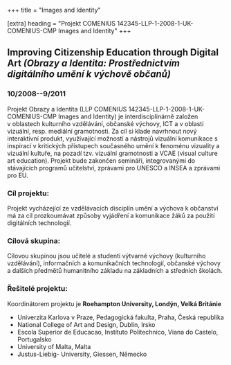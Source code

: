 +++
title = "Images and Identity" 

[extra]
heading = "Projekt COMENIUS 142345-LLP-1-2008-1-UK-COMENIUS-CMP Images and Identity"
+++
## Improving Citizenship Education through Digital Art *(Obrazy a Identita: Prostřednictvím digitálního umění k výchově občanů)*

### 10/2008--9/2011

Projekt Obrazy a Identita (LLP COMENIUS
142345-LLP-1-2008-1-UK-COMENIUS-CMP Images and Identity) je
interdisciplinárně založen v oblastech kulturního vzdělávání, občanské
výchovy, ICT a v oblasti vizuální, resp. mediální gramotnosti. Za cíl si
klade navrhnout nový interaktivní produkt, využívající možností a
nástrojů vizuální komunikace s inspirací v kritických přístupech
současného umění k fenoménu vizuality a vizuální kultuře, na pozadí tzv.
vizuální gramotnosti a VCAE (visual culture art education). Projekt bude
zakončen semináři, integrovanými do stávajících programů učitelství,
zprávami pro UNESCO a INSEA a zprávami pro EU.

### Cíl projektu:

Projekt vycházející ze vzdělávacích disciplín umění a výchova k
občanství má za cíl prozkoumávat způsoby vyjádření a komunikace žáků za
použití digitálních technologií.

### Cílová skupina:

Cílovou skupinou jsou učitelé a studenti výtvarné výchovy (kulturního
vzdělávání), informačních a komunikačních technologií, občanské výchovy
a dalších předmětů humanitního základu na základních a středních
školách.

### Řešitelé projektu:

Koordinátorem projektu je **Roehampton University, Londýn, Velká
Británie**

-   Univerzita Karlova v Praze, Pedagogická fakulta, Praha, Česká
    republika
-   National College of Art and Design, Dublin, Irsko
-   Escola Superior de Educacao, Instituto Politechnico, Viana do
    Castelo, Portugalsko
-   University of Malta, Malta
-   Justus-Liebig- University, Giessen, Německo
